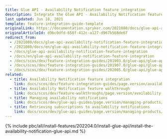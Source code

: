 ```yaml
---
title: Glue API - Availability Notification feature integration
description: Integrate the Glue API - Availability Notification feature into your project
last_updated: Jun 18, 2021
template: feature-integration-guide-template
originalLink: https://documentation.spryker.com/2021080/docs/glue-api-availability-notification-feature-integration
originalArticleId: d9bc0dfd-658f-412c-a127-d967b568de67
redirect_from:
  - /2021080/docs/glue-api-availability-notification-feature-integration
  - /2021080/docs/en/glue-api-availability-notification-feature-integration
  - /docs/glue-api-availability-notification-feature-integration
  - /docs/en/glue-api-availability-notification-feature-integration
  - /docs/scos/dev/feature-integration-guides/201903.0/glue-api/glue-api-availability-notification-feature-integration.html
  - /docs/scos/dev/feature-integration-guides/201907.0/glue-api/glue-api-availability-notification-feature-integration.html
  - /docs/scos/dev/feature-integration-guides/202005.0/glue-api/glue-api-availability-notification-feature-integration.html
related:
  - title: Availability Notification feature integration
    link: docs/scos/dev/feature-integration-guides/page.version/availability-notification-feature-integration.html
  - title: Availability Notification feature walkthrough
    link: docs/scos/dev/feature-walkthroughs/page.version/availability-notification-feature-walkthrough.html
  - title: Managing availability notifications
    link: docs/scos/dev/glue-api-guides/page.version/managing-products/managing-availability-notifications/managing-availability-notifications.html
  - title: Retrieving subscriptions to availability notifications
    link: docs/scos/dev/glue-api-guides/page.version/managing-products/managing-availability-notifications/retrieving-subscriptions-to-availability-notifications.html
---
```


{% include pbc/all/install-features/202204.0/install-glue-api/install-the-availability-notification-glue-api.md %} <!-- To edit, see /_includes/pbc/all/install-features/202204.0/install-glue-api/install-the-availability-notification-glue-api.md -->
